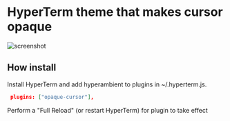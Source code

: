 # HyperTerm theme that makes cursor opaque

![screenshot](https://github.com/jamox/opaque-cursor/blob/master/opaque-cursor.jpg)

## How install

Install HyperTerm and add hyperambient to plugins in ~/.hyperterm.js.
```json
 plugins: ["opaque-cursor"],
 ```

Perform a "Full Reload" (or restart HyperTerm) for plugin to take effect

